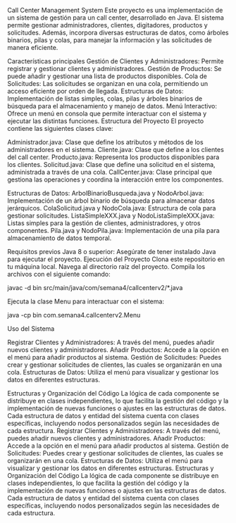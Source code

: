 Call Center Management System
Este proyecto es una implementación de un sistema de gestión para un call center, desarrollado en Java. El sistema permite gestionar administradores, clientes, digitadores, productos y solicitudes. Además, incorpora diversas estructuras de datos, como árboles binarios, pilas y colas, para manejar la información y las solicitudes de manera eficiente.

Características principales
Gestión de Clientes y Administradores: Permite registrar y gestionar clientes y administradores.
Gestión de Productos: Se puede añadir y gestionar una lista de productos disponibles.
Cola de Solicitudes: Las solicitudes se organizan en una cola, permitiendo un acceso eficiente por orden de llegada.
Estructuras de Datos: Implementación de listas simples, colas, pilas y árboles binarios de búsqueda para el almacenamiento y manejo de datos.
Menú Interactivo: Ofrece un menú en consola que permite interactuar con el sistema y ejecutar las distintas funciones.
Estructura del Proyecto
El proyecto contiene las siguientes clases clave:

Administrador.java: Clase que define los atributos y métodos de los administradores en el sistema.
Cliente.java: Clase que define a los clientes del call center.
Producto.java: Representa los productos disponibles para los clientes.
Solicitud.java: Clase que define una solicitud en el sistema, administrada a través de una cola.
CallCenter.java: Clase principal que gestiona las operaciones y coordina la interacción entre los componentes.

Estructuras de Datos:
ArbolBinarioBusqueda.java y NodoArbol.java: Implementación de un árbol binario de búsqueda para almacenar datos jerárquicos.
ColaSolicitud.java y NodoCola.java: Estructura de cola para gestionar solicitudes.
ListaSimpleXXX.java y NodoListaSimpleXXX.java: Listas simples para la gestión de clientes, administradores, y otros componentes.
Pila.java y NodoPila.java: Implementación de una pila para almacenamiento de datos temporal.

Requisitos previos
Java 8 o superior: Asegúrate de tener instalado Java para ejecutar el proyecto.
Ejecución del Proyecto
Clona este repositorio en tu máquina local.
Navega al directorio raíz del proyecto.
Compila los archivos con el siguiente comando:

javac -d bin src/main/java/com/semana4/callcenterv2/*.java

Ejecuta la clase Menu para interactuar con el sistema:

java -cp bin com.semana4.callcenterv2.Menu

Uso del Sistema

Registrar Clientes y Administradores: A través del menú, puedes añadir nuevos clientes y administradores.
Añadir Productos: Accede a la opción en el menú para añadir productos al sistema.
Gestión de Solicitudes: Puedes crear y gestionar solicitudes de clientes, las cuales se organizarán en una cola.
Estructuras de Datos: Utiliza el menú para visualizar y gestionar los datos en diferentes estructuras.

Estructuras y Organización del Código
La lógica de cada componente se distribuye en clases independientes, lo que facilita la gestión del código y la implementación de nuevas funciones o ajustes en las estructuras de datos. Cada estructura de datos y entidad del sistema cuenta con clases específicas, incluyendo nodos personalizados según las necesidades de cada estructura.
Registrar Clientes y Administradores: A través del menú, puedes añadir nuevos clientes y administradores.
Añadir Productos: Accede a la opción en el menú para añadir productos al sistema.
Gestión de Solicitudes: Puedes crear y gestionar solicitudes de clientes, las cuales se organizarán en una cola.
Estructuras de Datos: Utiliza el menú para visualizar y gestionar los datos en diferentes estructuras.
Estructuras y Organización del Código
La lógica de cada componente se distribuye en clases independientes, lo que facilita la gestión del código y la implementación de nuevas funciones o ajustes en las estructuras de datos. Cada estructura de datos y entidad del sistema cuenta con clases específicas, incluyendo nodos personalizados según las necesidades de cada estructura.
